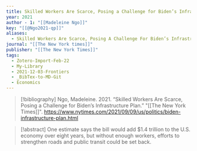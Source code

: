 ```yaml
---
title: Skilled Workers Are Scarce, Posing a Challenge for Biden’s Infrastructure Plan
year: 2021
author - 1: "[[Madeleine Ngo]]"
key: "[[@Ngo2021-qp]]"
aliases:
  - Skilled Workers Are Scarce, Posing A Challenge For Biden’s Infrastructure Plan
journal: "[[The New York times]]"
publisher: "[[The New York Times]]"
tags:
  - Zotero-Import-Feb-22
  - My-Library
  - 2021-12-03-Frontiers
  - _BibTex-to-MD-Git
  - Economics
---
```


> [!bibliography]
> Ngo, Madeleine. 2021. “Skilled Workers Are Scarce, Posing a Challenge for Biden’s Infrastructure Plan.” "[[The New York Times]]". https://www.nytimes.com/2021/09/09/us/politics/biden-infrastructure-plan.html

> [!abstract]
> One estimate says the bill would add \$1.4 trillion to the U.S. economy over eight years, but without enough workers, efforts to strengthen roads and public transit could be set back.